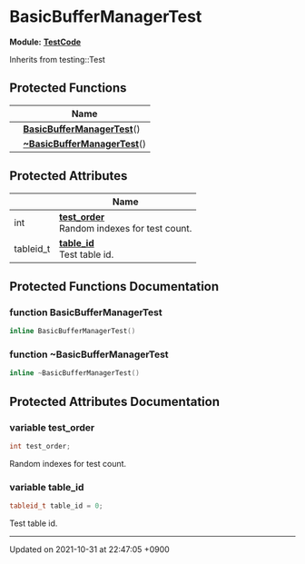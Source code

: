

# BasicBufferManagerTest

**Module:** **[TestCode](/Modules/TestCode)**





Inherits from testing::Test

## Protected Functions

|                | Name           |
| -------------- | -------------- |
| | **[BasicBufferManagerTest](/Classes/BasicBufferManagerTest#function-basicbuffermanagertest)**() |
| | **[~BasicBufferManagerTest](/Classes/BasicBufferManagerTest#function-~basicbuffermanagertest)**() |

## Protected Attributes

|                | Name           |
| -------------- | -------------- |
| int | **[test_order](/Classes/BasicBufferManagerTest#variable-test_order)** <br>Random indexes for test count.  |
| tableid_t | **[table_id](/Classes/BasicBufferManagerTest#variable-table_id)** <br>Test table id.  |

## Protected Functions Documentation

### function BasicBufferManagerTest

```cpp
inline BasicBufferManagerTest()
```


### function ~BasicBufferManagerTest

```cpp
inline ~BasicBufferManagerTest()
```


## Protected Attributes Documentation

### variable test_order

```cpp
int test_order;
```

Random indexes for test count. 

### variable table_id

```cpp
tableid_t table_id = 0;
```

Test table id. 

-------------------------------

Updated on 2021-10-31 at 22:47:05 +0900